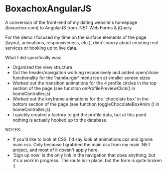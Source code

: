 # BoxachoxAngularJS
A conversion of the front-end of my dating website's homepage (boxachox.com) to AngularJS from .NET Web Forms & jQuery.

For the demo I focused my time on the surface elements of the page (layout, animations, responsiveness, etc.), didn't worry about creating real services or hooking up to live data. 

What I did specifically was:
- Organized the view structure
- Got the header/navigation working responsively and added open/close functionality for the 'hamburger' menu icon at smaller screen sizes
- Worked out the transition animations for the 4 profile circles in the top section of the page (see function onProfilePreviewClick() in homeController.js)
- Worked out the keyframe animations for the 'chocolate box' in the bottom section of the page (see function toggleChocolateBoxAnim () in homeController.js)
- I quickly created a factory to get the profile data, but at this point nothing is actually hooked up to the database.

NOTES:
- If you'd like to look at CSS, I'd say look at animations.css and ignore main.css. Only because I grabbed the main.css from my main .NET project, and most of it doesn't apply here.
- 'Sign up now' is the only link in the navigation that does anything, but it's a work in progress. The route is in place, but the form is quite broken :)

